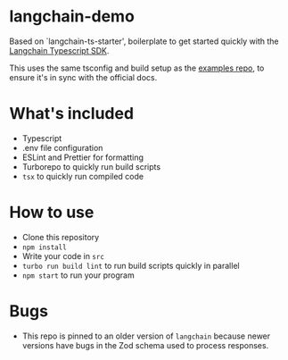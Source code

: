 # langchain-demo

Based on `langchain-ts-starter', boilerplate to get started quickly with the [Langchain Typescript SDK](https://github.com/hwchase17/langchainjs).

This uses the same tsconfig and build setup as the [examples repo](https://github.com/hwchase17/langchainjs/tree/main/examples), to ensure it's in sync with the official docs.

# What's included

- Typescript
- .env file configuration
- ESLint and Prettier for formatting
- Turborepo to quickly run build scripts
- `tsx` to quickly run compiled code

# How to use

- Clone this repository
- `npm install`
- Write your code in `src`
- `turbo run build lint` to run build scripts quickly in parallel
- `npm start` to run your program

# Bugs

* This repo is pinned to an older version of `langchain` because newer versions have bugs in the Zod schema used to process responses.


